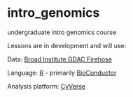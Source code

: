 # intro_genomics
undergraduate intro genomics course

Lessons are in development and will use:

Data: [Broad Institute GDAC Firehose](http://firebrowse.org/)

Language: [R](https://www.r-project.org/about.html) - primarily [BioConductor](https://www.bioconductor.org/)

Analysis platform: [CyVerse](https://cyverse.org/)
